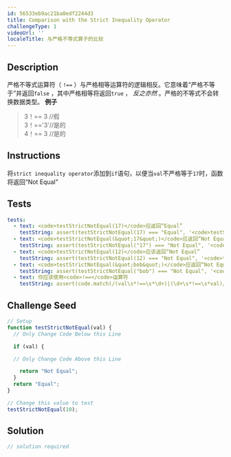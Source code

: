 ```yaml
---
id: 56533eb9ac21ba0edf2244d3
title: Comparison with the Strict Inequality Operator
challengeType: 1
videoUrl: ''
localeTitle: 与严格不等式算子的比较
---
```


## Description
<section id="description">严格不等式运算符（ <code>!==</code> ）与严格相等运算符的逻辑相反。它意味着“严格不等于”并返回<code>false</code> ，其中严格相等将返回<code>true</code> ， <em>反之亦然</em> 。严格的不等式不会转换数据类型。 <strong>例子</strong> <blockquote> 3！== 3 //假<br> 3！==&#39;3&#39;//是的<br> 4！== 3 //是的</blockquote></section>

## Instructions
<section id="instructions">将<code>strict inequality operator</code>添加到<code>if</code>语句，以便当<code>val</code>不严格等于<code>17</code>时，函数将返回“Not Equal” </section>

## Tests
<section id='tests'>

```yml
tests:
  - text: <code>testStrictNotEqual(17)</code>应返回“Equal”
    testString: assert(testStrictNotEqual(17) === "Equal", '<code>testStrictNotEqual(17)</code> should return "Equal"');
  - text: <code>testStrictNotEqual(&quot;17&quot;)</code>应返回“Not Equal”
    testString: assert(testStrictNotEqual("17") === "Not Equal", '<code>testStrictNotEqual("17")</code> should return "Not Equal"');
  - text: <code>testStrictNotEqual(12)</code>应该返回“Not Equal”
    testString: assert(testStrictNotEqual(12) === "Not Equal", '<code>testStrictNotEqual(12)</code> should return "Not Equal"');
  - text: <code>testStrictNotEqual(&quot;bob&quot;)</code>应返回“Not Equal”
    testString: assert(testStrictNotEqual("bob") === "Not Equal", '<code>testStrictNotEqual("bob")</code> should return "Not Equal"');
  - text: 你应该使用<code>!==</code>运算符
    testString: assert(code.match(/(val\s*!==\s*\d+)|(\d+\s*!==\s*val)/g).length > 0, 'You should use the <code>!==</code> operator');

```

</section>

## Challenge Seed
<section id='challengeSeed'>

<div id='js-seed'>

```js
// Setup
function testStrictNotEqual(val) {
  // Only Change Code Below this Line

  if (val) {

  // Only Change Code Above this Line

    return "Not Equal";
  }
  return "Equal";
}

// Change this value to test
testStrictNotEqual(10);

```

</div>



</section>

## Solution
<section id='solution'>

```js
// solution required
```
</section>
